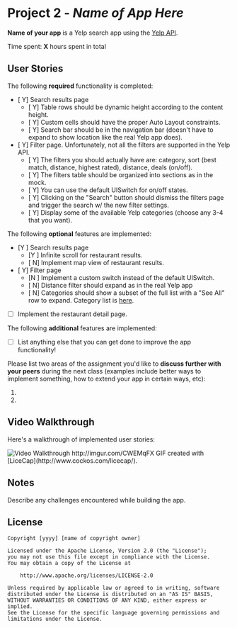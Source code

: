 # Project 2 - *Name of App Here*

**Name of your app** is a Yelp search app using the [Yelp API](http://www.yelp.com/developers/documentation/v2/search_api).

Time spent: **X** hours spent in total

## User Stories

The following **required** functionality is completed:

- [ Y] Search results page
   - [ Y] Table rows should be dynamic height according to the content height.
   - [ Y] Custom cells should have the proper Auto Layout constraints.
   - [ Y] Search bar should be in the navigation bar (doesn't have to expand to show location like the real Yelp app does).
- [ Y] Filter page. Unfortunately, not all the filters are supported in the Yelp API.
   - [ Y] The filters you should actually have are: category, sort (best match, distance, highest rated), distance, deals (on/off).
   - [ Y] The filters table should be organized into sections as in the mock.
   - [ Y] You can use the default UISwitch for on/off states.
   - [ Y] Clicking on the "Search" button should dismiss the filters page and trigger the search w/ the new filter settings.
   - [ Y] Display some of the available Yelp categories (choose any 3-4 that you want).

The following **optional** features are implemented:

- [Y ] Search results page
   - [Y ] Infinite scroll for restaurant results.
   - [ N] Implement map view of restaurant results.
- [ Y] Filter page
   - [N ] Implement a custom switch instead of the default UISwitch.
   - [ N] Distance filter should expand as in the real Yelp app
   - [ N] Categories should show a subset of the full list with a "See All" row to expand. Category list is [here](http://www.yelp.com/developers/documentation/category_list).
- [ ] Implement the restaurant detail page.

The following **additional** features are implemented:

- [ ] List anything else that you can get done to improve the app functionality!

Please list two areas of the assignment you'd like to **discuss further with your peers** during the next class (examples include better ways to implement something, how to extend your app in certain ways, etc):

1.
2.

## Video Walkthrough

Here's a walkthrough of implemented user stories:

<img src="http://i.imgur.com/CWEMqFX.gif" title='Video Walkthrough' width='' alt='Video Walkthrough' />
http://imgur.com/CWEMqFX
GIF created with [LiceCap](http://www.cockos.com/licecap/).

## Notes

Describe any challenges encountered while building the app.

## License

    Copyright [yyyy] [name of copyright owner]

    Licensed under the Apache License, Version 2.0 (the "License");
    you may not use this file except in compliance with the License.
    You may obtain a copy of the License at

        http://www.apache.org/licenses/LICENSE-2.0

    Unless required by applicable law or agreed to in writing, software
    distributed under the License is distributed on an "AS IS" BASIS,
    WITHOUT WARRANTIES OR CONDITIONS OF ANY KIND, either express or implied.
    See the License for the specific language governing permissions and
    limitations under the License.